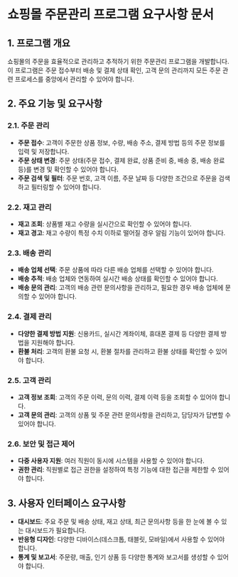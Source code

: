 # 쇼핑몰 주문관리 프로그램 요구사항 문서

## 1. 프로그램 개요
쇼핑몰의 주문을 효율적으로 관리하고 추적하기 위한 주문관리 프로그램을 개발합니다. 이 프로그램은 주문 접수부터 배송 및 결제 상태 확인, 고객 문의 관리까지 모든 주문 관련 프로세스를 중앙에서 관리할 수 있어야 합니다.

## 2. 주요 기능 및 요구사항

### 2.1. 주문 관리
- **주문 접수**: 고객이 주문한 상품 정보, 수량, 배송 주소, 결제 방법 등의 주문 정보를 입력 및 저장합니다.
- **주문 상태 변경**: 주문 상태(주문 접수, 결제 완료, 상품 준비 중, 배송 중, 배송 완료 등)를 변경 및 확인할 수 있어야 합니다.
- **주문 검색 및 필터**: 주문 번호, 고객 이름, 주문 날짜 등 다양한 조건으로 주문을 검색하고 필터링할 수 있어야 합니다.

### 2.2. 재고 관리
- **재고 조회**: 상품별 재고 수량을 실시간으로 확인할 수 있어야 합니다.
- **재고 경고**: 재고 수량이 특정 수치 이하로 떨어질 경우 알림 기능이 있어야 합니다.

### 2.3. 배송 관리
- **배송 업체 선택**: 주문 상품에 따라 다른 배송 업체를 선택할 수 있어야 합니다.
- **배송 추적**: 배송 업체와 연동하여 실시간 배송 상태를 확인할 수 있어야 합니다.
- **배송 문의 관리**: 고객의 배송 관련 문의사항을 관리하고, 필요한 경우 배송 업체에 문의할 수 있어야 합니다.

### 2.4. 결제 관리
- **다양한 결제 방법 지원**: 신용카드, 실시간 계좌이체, 휴대폰 결제 등 다양한 결제 방법을 지원해야 합니다.
- **환불 처리**: 고객의 환불 요청 시, 환불 절차를 관리하고 환불 상태를 확인할 수 있어야 합니다.

### 2.5. 고객 관리
- **고객 정보 조회**: 고객의 주문 이력, 문의 이력, 결제 이력 등을 조회할 수 있어야 합니다.
- **고객 문의 관리**: 고객의 상품 및 주문 관련 문의사항을 관리하고, 담당자가 답변할 수 있어야 합니다.

### 2.6. 보안 및 접근 제어
- **다중 사용자 지원**: 여러 직원이 동시에 시스템을 사용할 수 있어야 합니다.
- **권한 관리**: 직원별로 접근 권한을 설정하여 특정 기능에 대한 접근을 제한할 수 있어야 합니다.

## 3. 사용자 인터페이스 요구사항
- **대시보드**: 주요 주문 및 배송 상태, 재고 상태, 최근 문의사항 등을 한 눈에 볼 수 있는 대시보드가 필요합니다.
- **반응형 디자인**: 다양한 디바이스(데스크톱, 태블릿, 모바일)에서 사용할 수 있어야 합니다.
- **통계 및 보고서**: 주문량, 매출, 인기 상품 등 다양한 통계와 보고서를 생성할 수 있어야 합니다.
